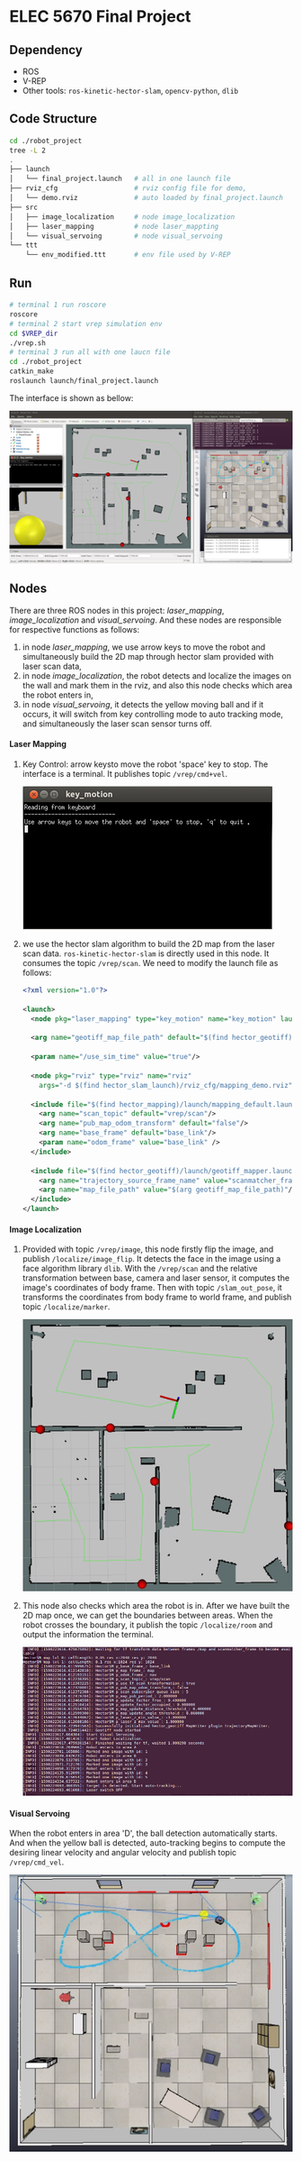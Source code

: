 # ELEC 5670 Final Project


## Dependency


- ROS
- V-REP
- Other tools: `ros-kinetic-hector-slam`, `opencv-python`, `dlib`

## Code Structure


```bash
cd ./robot_project
tree -L 2
.
├── launch
│   └── final_project.launch   # all in one launch file
├── rviz_cfg                   # rviz config file for demo,
│   └── demo.rviz              # auto loaded by final_project.launch
├── src
│   ├── image_localization     # node image_localization
│   ├── laser_mapping          # node laser_mappting
│   └── visual_servoing        # node visual_servoing
└── ttt
    └── env_modified.ttt       # env file used by V-REP
```

## Run
```bash
# terminal 1 run roscore
roscore
# terminal 2 start vrep simulation env
cd $VREP_dir 
./vrep.sh
# terminal 3 run all with one laucn file
cd ./robot_project
catkin_make
roslaunch launch/final_project.launch
```

The interface is shown as bellow:

<img src=".\figures\whole_dis.png" alt="Displaying" style="zoom:67%;" />



## Nodes

There are three ROS nodes in this project: *laser_mapping*, *image_localization* and *visual_servoing*. And these nodes are responsible for respective functions as follows: 

1. in node *laser_mapping*, we use arrow keys to move the robot and simultaneously build the 2D map through hector slam provided with laser scan data, 
2. in node *image_localization*, the robot detects and localize the images on the wall and mark them in the rviz, and also this node checks which area the robot enters in,
3. in node *visual_servoing*, it detects the yellow moving ball and if it occurs, it will switch from key controlling mode to auto tracking mode, and simultaneously the laser scan sensor turns off.

#### Laser Mapping

1. Key Control: arrow keysto move the robot 'space' key to stop. The interface is a terminal. It publishes topic `/vrep/cmd+vel`.

   ![key moving](./figures/key_control.png)

2. we use the hector slam algorithm to build the 2D map from the laser scan data. `ros-kinetic-hector-slam` is directly used in this node. It consumes the topic `/vrep/scan`. We need to modify the launch file as follows:

   ```xml
   <?xml version="1.0"?>
   
   <launch>
     <node pkg="laser_mapping" type="key_motion" name="key_motion" launch-prefix="xterm -e"/>
       
     <arg name="geotiff_map_file_path" default="$(find hector_geotiff)/maps"/>
       
     <param name="/use_sim_time" value="true"/>
       
     <node pkg="rviz" type="rviz" name="rviz"
       args="-d $(find hector_slam_launch)/rviz_cfg/mapping_demo.rviz"/>
       
     <include file="$(find hector_mapping)/launch/mapping_default.launch">
       <arg name="scan_topic" default="vrep/scan"/>
       <arg name="pub_map_odom_transform" default="false"/>
       <arg name="base_frame" default="base_link"/>
       <param name="odom_frame" value="base_link" />
     </include>
       
     <include file="$(find hector_geotiff)/launch/geotiff_mapper.launch">
       <arg name="trajectory_source_frame_name" value="scanmatcher_frame"/>
       <arg name="map_file_path" value="$(arg geotiff_map_file_path)"/>
     </include>
   </launch>
   ```

#### Image Localization

1. Provided with topic `/vrep/image`, this node firstly flip the image, and publish `/localize/image_flip`. It detects the face in the image using a face algorithm library `dlib`. With the `/vrep/scan` and the relative transformation between base, camera and laser sensor, it computes the image's coordinates of body frame. Then with topic `/slam_out_pose`, it transforms the coordinates from body frame to world frame, and publish topic `/localize/marker`.

   ![Mapping](./figures/mapping.png)

2. This node also checks which area the robot is in. After we have built the 2D map once, we can get the boundaries between areas. When the robot crosses the boundary, it publish the topic `/localize/room` and output the information the terminal.

   ![Terminal Outputs](./figures/rosinfo.png)

#### Visual Servoing

When the robot enters in area 'D', the ball detection automatically starts. And when the yellow ball is detected, auto-tracking begins to compute the desiring linear velocity and angular velocity and publish topic `/vrep/cmd_vel`. 


<img src=".\figures\servoing.png" alt="Auto-tracking" style="zoom: 150%;" />
